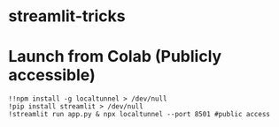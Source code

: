 # streamlit-tricks

# Launch from Colab (Publicly accessible)

```
!!npm install -g localtunnel > /dev/null
!pip install streamlit > /dev/null
!streamlit run app.py & npx localtunnel --port 8501 #public access
```
